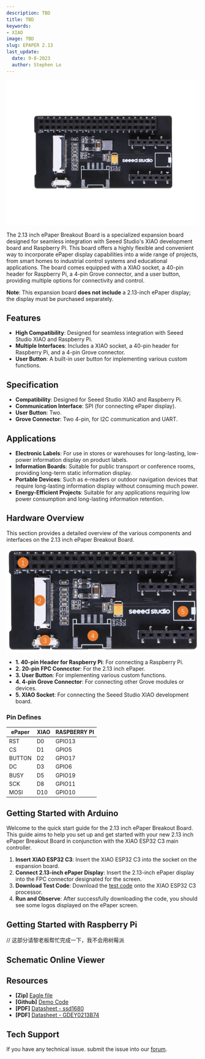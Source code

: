 ```yaml
---
description: TBD
title: TBD
keywords:
- XIAO
image: TBD
slug: EPAPER 2.13
last_update:
  date: 9-8-2023
  author: Stephen Lo
---
```


<p style={{textAlign: 'center'}}><img src="https://raw.githubusercontent.com/Longan-Labs/ePaper213/main/images/3-105990170-2.13-inch-ePaper-Breakout-Board-back.jpg" alt="pir" width={600} height="auto" /></p>

The 2.13 inch ePaper Breakout Board is a specialized expansion board designed for seamless integration with Seeed Studio's XIAO development board and Raspberry Pi. This board offers a highly flexible and convenient way to incorporate ePaper display capabilities into a wide range of projects, from smart homes to industrial control systems and educational applications. The board comes equipped with a XIAO socket, a 40-pin header for Raspberry Pi, a 4-pin Grove connector, and a user button, providing multiple options for connectivity and control.

**Note**: This expansion board **does not include** a 2.13-inch ePaper display; the display must be purchased separately.

## Features

- **High Compatibility**: Designed for seamless integration with Seeed Studio XIAO and Raspberry Pi.
- **Multiple Interfaces**: Includes a XIAO socket, a 40-pin header for Raspberry Pi, and a 4-pin Grove connector.
- **User Button**: A built-in user button for implementing various custom functions.

## Specification

- **Compatibility**: Designed for Seeed Studio XIAO and Raspberry Pi.
- **Communication Interface**: SPI (for connecting ePaper display).
- **User Button**: Two.
- **Grove Connector**: Two 4-pin, for I2C communication and UART.

## Applications

- **Electronic Labels**: For use in stores or warehouses for long-lasting, low-power information display on product labels.
- **Information Boards**: Suitable for public transport or conference rooms, providing long-term static information display.
- **Portable Devices**: Such as e-readers or outdoor navigation devices that require long-lasting information display without consuming much power.
- **Energy-Efficient Projects**: Suitable for any applications requiring low power consumption and long-lasting information retention.

## Hardware Overview

This section provides a detailed overview of the various components and interfaces on the 2.13 inch ePaper Breakout Board.

![](https://raw.githubusercontent.com/Longan-Labs/ePaper213/main/images/hw.jpg)

- **1. 40-pin Header for Raspberry Pi**: For connecting a Raspberry Pi.
- **2. 20-pin FPC Conncctor**: For the 2.13 inch ePaper.
- **3. User Button**: For implementing various custom functions.
- **4. 4-pin Grove Connector**: For connecting other Grove modules or devices.
- **5. XIAO Socket**: For connecting the Seeed Studio XIAO development board.

### Pin Defines

|ePaper|XIAO|RASPBERRY PI|
|------|----|------------|
|RST|D0|GPIO13|
|CS|D1|GPIO5|
|BUTTON|D2|GPIO17|
|DC|D3|GPIO6|
|BUSY|D5|GPIO19|
|SCK|D8|GPIO11|
|MOSI|D10|GPIO10|

## Getting Started with Arduino

Welcome to the quick start guide for the 2.13 inch ePaper Breakout Board. This guide aims to help you set up and get started with your new 2.13 inch ePaper Breakout Board in conjunction with the XIAO ESP32 C3 main controller.

1. **Insert XIAO ESP32 C3**: Insert the XIAO ESP32 C3 into the socket on the expansion board.
2. **Connect 2.13-inch ePaper Display**: Insert the 2.13-inch ePaper display into the FPC connector designated for the screen.
3. **Download Test Code**: Download the [test code](https://github.com/Longan-Labs/ePaper_213TestCode) onto the XIAO ESP32 C3 processor.
4. **Run and Observe**: After successfully downloading the code, you should see some logos displayed on the ePaper screen.

## Getting Started with Raspberry Pi

// 这部分请黎老板帮忙完成一下，我不会用树莓派

## Schematic Online Viewer

<div className="altium-ecad-viewer" data-project-src="https://github.com/Longan-Labs/ePaper213/raw/main/epaper213.zip" style={{borderRadius: '0px 0px 4px 4px', height: 500, borderStyle: 'solid', borderWidth: 1, borderColor: 'rgb(241, 241, 241)', overflow: 'hidden', maxWidth: 1280, maxHeight: 700, boxSizing: 'border-box'}}>
</div>


## Resources

- **[Zip]** [Eagle file](https://github.com/Longan-Labs/ePaper213/raw/main/epaper213.zip)
- **[Github]** [Demo Code](https://github.com/Longan-Labs/ePaper_213TestCode)
- **[PDF]** [Datasheet - ssd1680](https://github.com/Longan-Labs/ePaper213/blob/main/SSD1680.pdf)
- **[PDF]** [Datasheet - GDEY0213B74](https://github.com/Longan-Labs/ePaper213/blob/main/GDEY0213B74.pdf)

## Tech Support
If you have any technical issue.  submit the issue into our [forum](https://forum.seeedstudio.com/).